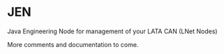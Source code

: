 # JEN
Java Engineering Node for management of your LATA CAN (LNet Nodes)

More comments and documentation to come.

